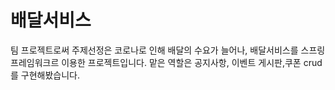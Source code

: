 # 배달서비스
팀 프로젝트로써 주제선정은 코로나로 인해 배달의 수요가 늘어나, 배달서비스를 스프링프레임워크르 이용한 프로젝트입니다.
맡은 역할은 공지사항, 이벤트 게시판,쿠폰 crud를 구현해봤습니다.
